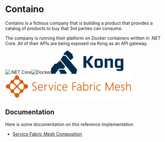 Containo
===========================

Containo is a fictious company that is building a product that provides a catalog of products to buy that 3rd parties can consume.

The company is running their platform on Docker containers written in .NET Core. All of their APIs are being exposed via Kong as an API gateway.


![.NET Core](./media/dotnet.png)![Docker](./media/docker.png)![Kong](./media/kong.png)![Azure Service Fabric Mesh](./media/service-fabric-mesh.png)

## Documentation
Here is some documentation on this reference implementation
- [Service Fabric Mesh Composition](./docs/service-fabric-mesh-composition.md)
